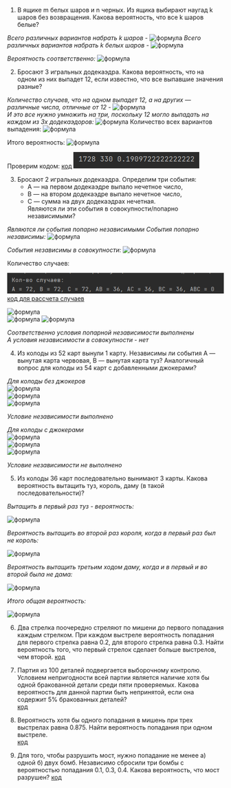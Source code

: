 1. В ящике m белых шаров и n черных. Из ящика выбирают наугад k шаров
без возвращения. Какова вероятность, что все k шаров белые?    
     

     
_Всего различных вариантов набрать k шаров -_ 
![формула](https://latex.codecogs.com/svg.image?&space;C_{m+n}^{k})
_Всего различных вариантов набрать k белых шаров -_ 
![формула](https://latex.codecogs.com/svg.image?&space;C_{m}^{k})

_Вероятность соответственно:_
![формула](https://latex.codecogs.com/svg.image?\inline&space;\frac{C_{m}^{k}}{C_{m+n}^{k}})


2. Бросают 3 игральных додекаэдра. Какова вероятность, что на одном из
них выпадет 12, если известно, что все выпавшие значения разные?
     

_Количество случаев, что на одном выпадет 12, а на других — различные числа, отличные от 12 -_
![формула](https://latex.codecogs.com/svg.image?\inline&space;1\ast&space;11\ast&space;10)  
_И это все нужно умножить на три, поскольку 12 могло выпадать на каждом из 3х додекаэдоров:_
![формула](https://latex.codecogs.com/svg.image?\inline&space;3\ast&space;11\ast&space;10=330)
Количество всех вариантов выпадения:
![формула](https://latex.codecogs.com/svg.image?\inline&space;12^{3})

Итого вероятность:
![формула](https://latex.codecogs.com/svg.image?\inline&space;\frac{3\ast&space;11\ast&space;10}{12^{3}}=0,19097222)

Проверим кодом:
[код](2.py)
![img2.jpg](resources/img2.jpg)  

   

3. Бросают 2 игральных додекаэдра. Определим три события:  
   - A — на первом додекаэдре выпало нечетное число,   
   - B — на втором додекаэдре выпало нечетное число,   
   - C — сумма на двух додекаэдрах нечетная.   
     Являются ли эти события в совокупности/попарно независимыми?

_*Являются ли события попарно независимыми*_
_События попарно независимы:_
![формула](https://latex.codecogs.com/svg.image?\inline&space;P(A|B)=P(B)<=>P(A\cdot&space;B)=P(A)\cdot&space;P(B)<=>P(B|A)=P(A))


_События независимы в совокупности:_
![формула](https://latex.codecogs.com/svg.image?\inline&space;P(A\cdot&space;B\cdot&space;C)=P(A)\cdot&space;P(B)\cdot&space;P(C))


Количество случаев:  

![gg](resources/img3.jpg)
[код для рассчета случаев](3.py)

![формула](https://latex.codecogs.com/svg.image?\inline&space;P(A)=P(B)=P(C)=\frac{72}{144}=\frac{1}{2})  
![формула](https://latex.codecogs.com/svg.image?\inline&space;P(A\cdot&space;B)=P(A\cdot&space;C)=P(B\cdot&space;C)=\frac{36}{144}=\frac{1}{4})  
![формула](https://latex.codecogs.com/svg.image?\inline&space;P(A\cdot&space;B\cdot&space;C)=0/144&space;)

_Соответственно условия попарной независимости выполнены_  
_А условия независимости в совокупности - нет_
  
4. Из колоды из 52 карт вынули 1 карту. Независимы ли события A —
вынутая карта червовая, B — вынутая карта туз? Аналогичный вопрос
для колоды из 54 карт с добавленными джокерами?
   
_*Для колоды без джокеров*_  
![формула](https://latex.codecogs.com/svg.image?\inline&space;P(A)=\frac{13}{52}=\frac{1}{4})  
![формула](https://latex.codecogs.com/svg.image?\inline&space;P(B)=\frac{4}{52}=\frac{1}{13})  
![формула](https://latex.codecogs.com/svg.image?\inline&space;P(A\cdot&space;B)=\frac{1}{52})
  
_Условие независимости выполнено_
  
_*Для колоды с джокерами*_  
![формула](https://latex.codecogs.com/svg.image?\inline&space;P(A)=\frac{13}{54})  
![формула](https://latex.codecogs.com/svg.image?\inline&space;P(B)=\frac{4}{54})  
![формула](https://latex.codecogs.com/svg.image?\inline&space;P(A\cdot&space;B)=\frac{1}{54})  
  
_Условие независимости не выполнено_
       

5. Из колоды 36 карт последовательно вынимают 3 карты. Какова
вероятность вытащить туз, король, даму (в такой последовательности)?
  
_Вытащить в первый раз туз - вероятность:_  

![формула](https://latex.codecogs.com/svg.image?\inline&space;\frac{4}{36})  
  
_Вероятность вытащить во второй раз короля, когда в первый раз был не король:_  

![формула](https://latex.codecogs.com/svg.image?\inline&space;\frac{4}{35})  

_Вероятность вытащить третьим ходом даму, когда и в первый и во второй была не дама:_  

![формула](https://latex.codecogs.com/svg.image?\inline&space;\frac{4}{34})  
  
_Итого общая вероятность:_

![формула](https://latex.codecogs.com/svg.image?\inline&space;\frac{4}{36}\сdot&space\frac{4}{35}\сdot&space\frac{4}{34})  


  
  
6. Два стрелка поочередно стреляют по мишени до первого попадания
каждым стрелком. При каждом выстреле вероятность попадания для
первого стрелка равна 0.2, для второго стрелка равна 0.3. Найти
вероятность того, что первый стрелок сделает больше выстрелов, чем
второй. 
[код](6.py)
     

7. Партия из 100 деталей подвергается выборочному контролю. Условием
непригодности всей партии является наличие хотя бы одной бракованной
детали среди пяти проверяемых. Какова вероятность для данной партии
быть непринятой, если она содержит 5% бракованных деталей?  
[код](7.py)
     
  
8. Вероятность хотя бы одного попадания в мишень при трех выстрелах
равна 0.875. Найти вероятность попадания при одном выстреле.  
[код](8.py)
     

9. Для того, чтобы разрушить мост, нужно попадание не менее а) одной б)
двух бомб. Независимо сбросили три бомбы с вероятностью попадания 0.1,
0.3, 0.4. Какова вероятность, что мост разрушен?
[код](9.py)
